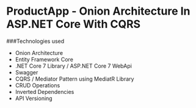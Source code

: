 # ProductApp - Onion Architecture In ASP.NET Core With CQRS

###Technologies used
<ul>
<li>Onion Architecture</li>
<li>Entity Framework Core</li>
<li>.NET Core 7 Library / ASP.NET Core 7 WebApi</li>
<li>Swagger</li>
<li>CQRS / Mediator Pattern using MediatR Library</li>
<li>CRUD Operations</li>
<li>Inverted Dependencies</li>
<li>API Versioning</li>
</ul>